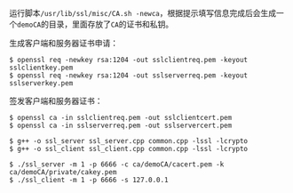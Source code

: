 运行脚本`/usr/lib/ssl/misc/CA.sh -newca`，根据提示填写信息完成后会生成一个`demoCA`的目录，里面存放了`CA`的证书和私钥。

生成客户端和服务器证书申请：
```
$ openssl req -newkey rsa:1204 -out sslclientreq.pem -keyout sslclientkey.pem
$ openssl req -newkey rsa:1204 -out sslserverreq.pem -keyout sslserverkey.pem
```

签发客户端和服务器证书：
```
$ openssl ca -in sslclientreq.pem -out sslclientcert.pem
$ openssl ca -in sslserverreq.pem -out sslservercert.pem
```

```
$ g++ -o ssl_server ssl_server.cpp common.cpp -lssl -lcrypto
$ g++ -o ssl_client ssl_client.cpp common.cpp -lssl -lcrypto
```

```
$ ./ssl_server -m 1 -p 6666 -c ca/demoCA/cacert.pem -k ca/demoCA/private/cakey.pem
$ ./ssl_client -m 1 -p 6666 -s 127.0.0.1
```